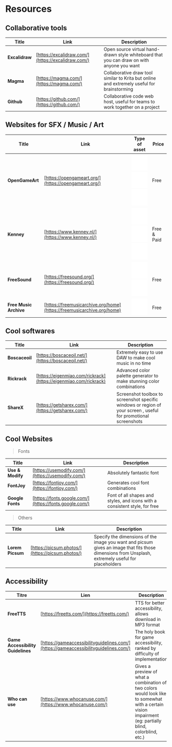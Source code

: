 # Resources

## Collaborative tools

 Title | Link | Description
| ----------- | ----------- | -----------|
**Excalidraw** | [https://excalidraw.com/](https://excalidraw.com/) | Open source virtual hand-drawn style whiteboard that you can draw on with anyone you want
**Magma** | [https://magma.com/](https://magma.com/) | Collaborative draw tool similar to Krita but online and extremely useful for brainstorming
**Github** | [https://github.com/](https://github.com/) | Collaborative code web host, useful for teams to work together on a project

## Websites for SFX / Music / Art  
 Title | Link | Type of asset | Price
| ----------- | ----------- | ----------- | ----------- | 
| **OpenGameArt** | [https://opengameart.org/](https://opengameart.org/) | ![Sound icon](icons/volume.svg "Sound asset") ![Music icon](icons/music.svg "Music asset") ![Art icon](icons/art.svg "Art asset") | Free  |
| **Kenney** | [https://www.kenney.nl/](https://www.kenney.nl/) | ![Sound icon](icons/volume.svg "Sound asset") ![Music icon](icons/music.svg "Music asset") ![Art icon](icons/art.svg "Art asset") | Free & Paid |
| **FreeSound** | [https://freesound.org/](https://freesound.org/) | ![Sound icon](icons/volume.svg "Sound asset") ![Music icon](icons/music.svg "Music asset") | Free |
| **Free Music Archive** | [https://freemusicarchive.org/home](https://freemusicarchive.org/home) | ![Music icon](icons/music.svg "Music asset") | Free |


## Cool softwares

 Title | Link | Description
| ----------- | ----------- | -----------|
 **Boscaceoil** | [https://boscaceoil.net/](https://boscaceoil.net/) | Extremely easy to use DAW to make cool music in no time |
 **Rickrack** | [https://eigenmiao.com/rickrack](https://eigenmiao.com/rickrack) | Advanced color palette generator to make stunning color combinations |
 **ShareX** | [https://getsharex.com/](https://getsharex.com/) | Screenshot toolbox to screenshot specific windows or region of your screen , useful for promotional screenshots |


## Cool Websites
>Fonts

 Title | Link | Description
| ----------- | ----------- | -----------|
 **Use & Modify** | [https://usemodify.com/](https://usemodify.com/) | Absolutely fantastic font
**FontJoy** | [https://fontjoy.com/](https://fontjoy.com/) | Generates cool font combinations 
**Google Fonts** | [https://fonts.google.com/](https://fonts.google.com/) | Font of all shapes and styles, and icons with a consistent style, for free

>Others

 Title | Link | Description
| ----------- | ----------- | -----------|
**Lorem Picsum** | [https://picsum.photos/](https://picsum.photos/) | Specify the dimensions of the image you want and picsum gives an image that fits those dimensions from Unsplash, extremely useful for placeholders



## Accessibility

 Titre | Lien | Description
| ----------- | ----------- | -----------|
**FreeTTS** | [https://freetts.com/](https://freetts.com/) | TTS for better accessibility, allows download in MP3 format
**Game Accessibility Guidelines** | [https://gameaccessibilityguidelines.com/](https://gameaccessibilityguidelines.com/) | The holy book for game accessibility, ranked by difficulty of implementation
**Who can use** | [https://www.whocanuse.com/](https://www.whocanuse.com/) | Gives a preview of what a combination of two colors would look like to somewhat with a certain vision impairment (eg: partially blind, colorblind, etc.)
